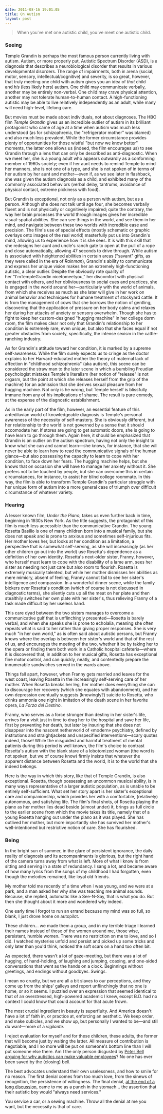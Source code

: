 ```yaml
---
date: 2011-08-16 19:01:05
title: On Autism
layout: post
---
```


> When you've met one autistic child, you've meet one autistic child.

### Seeing
Temple Grandin is perhaps the most famous person currently living with autism. Autism, or more properly put, Autistic Spectrum Disorder (ASD), is a diagnosis that describes a neurobiological disorder that results in various developmental disorders. The range of impairments, both in arena (social, motor, sensory, intellectual/cognitive) and severity, is so great, however, that truly meeting one child with autism gives you an idea of _that_ child and _his_ (less likely hers) autism. One child may communicate verbally, another may be entirely non-verbal. One child may crave physical attention, another may not tolerate human-to-human contact. A high-functioning autistic may be able to live relatively independently as an adult, while many will need high-level, lifelong care. 

But movies must be made about individuals, not about diagnoses. The HBO film _Temple Grandin_ gives us an incredible outlier of autism in its brilliant protagonist who came of age at a time when autism was much less understood (as for schizophrenia, the "refrigerator mother" was blamed) and also much less prevalent. While the former circumstance provides plenty of opportunities for those wistful "but now we know better" moments, the latter one allows us (indeed, the film encourages us) to see Grandin through a lens that can only be described as anti-diagnostic. When we meet her, she is a young adult who appears outwardly as a conforming member of 1960s society; even if her aunt needs to remind Temple to mind her manners, she is not one of a type, and she is not spoken of in terms of her autism by her aunt and mother—even if, as we see later in flashback, she was given the autism diagnosis as a child, and exhibited many of the commonly associated behaviors (verbal delay, tantrums, avoidance of physical contact, extreme pickiness with food).

But Grandin is exceptional, not only as a person with autism, but as a person. Although she does not talk until age four, she becomes verbally fluent and is not physically or cognitively impaired; quite the contrary, the way her brain processes the world through images gives her incredible visual-spatial abilities. She can see things in the world, and see them in her mind, and navigate between these two worlds with incredible ease and precision. The film's use of special effects (mostly schematic or graphic overlays onto images of the real world) masterfully put us into Grandin's mind, allowing us to experience how it is she sees. It is with this skill that she redesigns her aunt and uncle's ranch gate to open at the pull of a rope and close automatically, allowing 47 seconds to drive through.
While autism is associated with heightened abilities in certain areas ("savant" gifts, as they were called in the era of _Rainman_), Grandin's ability to communicate and express her unique vision makes her an extremely high-functioning autistic, a clear outlier. Despite the obviously rote quality of her "I'mTempleGrandin nicetomeetyou," her discomfort with physical contact with others, and her obliviousness to social cues and practices, she is engaged in the world around her—particularly with the world of animals, from which she receives as much as she later will give in her work on animal behavior and techniques for humane treatment of stockyard cattle. It is from the management of cows that she borrows the notion of gentling, discovering that the application of pressure on her body calms and relaxes her during her attacks of anxiety or sensory overwhelm. Though she has to fight to keep her custom-designed "hugging machine" in her college dorm room, the film makes clear not only that Grandin's relationship to her condition is extremely rare, even unique, but also that she faces equal if not greater obstacles from society, specifically, the intense sexism in the cattle-ranching industry.

As for Grandin's attitude toward her condition, it is marked by a supreme self-awareness. While the film surely expects us to cringe as the doctor explains to her Harvard-educated mother the theory of maternal lack of affection in "childhood schizophrenia" (aka autism), this scene can be considered the straw man to the later scene in which a bumbling Freudian psychologist mistakes Temple's literalism (her notion of "release" is not orgasm, but the point at which she releases herself from the grip of the machine) for an admission that she derives sexual pleasure from her hugging machine. Not only is he wrong, but Temple herself is blissfully immune from any of his implications of shame. The result is pure comedy, at the expense of the diagnostic establishment.

As in the early part of the film, however, an essential feature of this antediluvian world of knowledgeable diagnosis is Temple's personal awareness of the necessity of self-mastery. She is obviously different, but her relationship to the world is not governed by a sense that it should accomodate her. If stores are going to get automatic doors, she is going to have learn to go through them. Again here, it should be emphasized that Grandin is an outlier on the autism spectrum, having not only the insight to know what she can and cannot learn—she knows, for instance, that she will never be able to learn how to read the communicative signals of the human glance—but also possessing the capacity to learn to cope with her condition, to face down her fears. The hugging machine helps, but she knows that on occasion she will have to manage her anxiety without it. She prefers not to be touched by people, but she can overcome this in certain circumstances, for instance, to assist her blind college roommate. In this way, the film is able to transform Temple Grandin's particular struggle with her unique form of autism into a more general case of triumph over difficult circumstance of whatever variety.

### Hearing
A lesser known film, _Under the Piano_, takes us even further back in time, beginning in 1930s New York. As the title suggests, the protagonist of this film is much less accessible than the communicative Grandin. The young Rosetta Basilio is one of many children born into a musical family, but she does not speak and is prone to anxious and sometimes self-injurious fits. Her mother loves her, but looks at her condition as a limitation, a perspective that is somewhat self-serving, as she will increasingly (as her other children go out into the world) use Rosetta's dependence as a definition of her own identity. Rosetta's next-older sister, Franny, however, who herself must learn to cope with the disability of a lame arm, sees her sister as needing not just care but also room to flourish. Rosetta is extremely musically talented, but while her mother dismisses her abilities as mere mimicry, absent of feeling, Franny cannot fail to see her sister's intelligence and compassion. In a wonderful dinner scene, while the family bickers over Rosetta's condition (which of course is not discussed in diagnostic terms), she silently cuts up all the meat on her plate and then stealthily switches her own plate with her sister's, thus relieving Franny of a task made difficult by her useless hand.

This care dyad between the two sisters manages to overcome a communicative gulf that is unflinchingly presented—Rosetta is barely verbal, and when she speaks she is prone to echolalia, meaning she often repeats what is said to her rather than giving proper responses. She is very much "in her own world," as is often said about autistic persons, but Franny knows where the overlap is between her sister's world and that of the rest of us, and encourages the meeting of the two, whether it be by taking her to the opera or finding them both work in a Catholic hospital cafeteria—where it is discovered that, in addition to her musical gifts, Rosetta has exceptional fine motor control, and can quickly, neatly, and contentedly prepare the innumerable sandwiches served in the wards above.

Things fall apart, however, when Franny gets married and leaves for the west coast, leaving Rosetta in the increasingly self-serving care of her mother. When Rosetta breaks her leg, her mother does everything she can to discourage her recovery (which she equates with abandonment), and her own depression eventually suggests (knowingly?) suicide to Rosetta, who drinks ammonia one night in imitation of the death scene in her favorite opera, _La Forza del Destino_.

Franny, who serves as a force stronger than destiny in her sister's life, arrives for a visit just in time to drag her to the hospital and save her life, first by preventing her death, but later by insuring that she does not disappear into the nascent netherworld of «modern» psychiatry, defined by institutions and straightjackets and unspecified interventions—scary quotes indeed, those! While the misguided and harmful treatment of mental patients during this period is well known, the film's choice to contrast Rosetta's autism with the blank stare of a lobotomized woman (the word is not spoken, but we of course know) firmly insists that whatever the apparent distance between Rosetta and the world, it is to the world that she indeed belongs.

Here is the way in which this story, like that of Temple Grandin, is also exceptional. Rosetta, though possessing an uncommon musical ability, is in many ways representative of a larger autistic population, as is unable to be entirely self-sufficient. What set her story apart is her sister's exceptional care and companionship, which provides her with a comfortable, (relatively) autonomous, and satisfying life. The film's final shots, of Rosetta playing the piano as her mother lies dead beside (almost under) it, brings us full circle to the earlier scene from which the movie takes its title, namely that of a young Rosetta hanging out under the piano as it was played. She has outlived her mother, but more importantly she has survived her mother's well-intentioned but restrictive notion of care. She has flourished.

### Being
In the bright sun of summer, in the glare of persistent ignorance, the daily reality of diagnosis and its accompaniments is glorious, but the right hand of the camera turns away from what is left.
More of what I know is from sitting and serving in a state of redundancy. I sang a lot, and became aware of how many lyrics from the songs of my childhood I had forgotten, even though the melodies remained, like loyal old friends.

My mother told me recently of a time when I was young, and we were at a park, and a man asked her why she was teaching me animal sounds. Because, she replied, automatic like a See-N-Say, that is what you do. But then she thought about it more and wondered why indeed.

One early time I forgot to run an errand because my mind was so full, so blank, I just drove home on autopilot.

These children... we made them a group, and in my terrible triage I learned their names instead of those of the women around me, those wise, persistent, humble women. There was no restriction on me to love, and so I did. I watched mysteries unfold and persist and picked up some tricks and only later than you'd think, noticed the soft scars on a hand too often bit.

As expected, there wasn't a lot of gaze-meeting, but there was a lot of hugging, of hand-holding, of laughing and jumping, coaxing, and one-sided conversations that went as the hands on a clock. Beginnings without greetings, and endings without goodbyes. Swings.

I mean no cruelty, but we are all a bit slaves to our perceptions, and they come up from the ships' galleys and report unflinchingly that no one is home, or so it seems. I puzzled over an expression that seemed identical to that of an overstressed, high-powered academic I knew, except B.D. had no context I could know that could account for that acute frown.

The most crucial ingredient in beauty is superfluity. And America doesn't have a lot of faith in, or practice at, enforcing an aesthetic. We keep order, and make cubicles, and we show up, but personally I wanted to be—and still do want—more of a _vigilante_.

I reject evaluation for myself and for these children, these adults, the former that will become just by waiting the latter. All measure of contribution is negotiable, and I no more will be put on someone's bottom line than I will put someone else there. Am I the only person disgusted by [Peter Bell arguing for why autistics can make valuable employees](http://www.pbs.org/wnet/need-to-know/health/video-peter-bell-on-handling-the-upcoming-needs-of-autistic-adults/10806/)? No one has ever been saved by the (closing) bell.

The best advocates understand their own uselessness, and how to smile for no reason.
The first denial comes from too much love, from the sinews of recognition, the persistence of willingness. The final denial, [at the end of a long discussion](http://being.publicradio.org/programs/2011/autism-and-humanity/), came to me as a punch in the stomach... the assertion that their autistic boy would "always need services."

You service a car, or a sewing machine. Throw all the denial at me you want, but the necessity is that of care.

